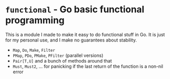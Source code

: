 # `functional` - Go basic functional programming
This is a module I made to make it easy to do functional stuff in Go. It is just for my personal use, and I make no guarantees about stability.
- `Map`, `Do`, `Make`, `Filter`
- `PMap`, `PDo`, `PMake`, `PFilter` (parallel versions)
- `Pair[T,U]` and a bunch of methods around that
- `Must`, `Must2`, ... for panicking if the last return of the function is a non-nil error